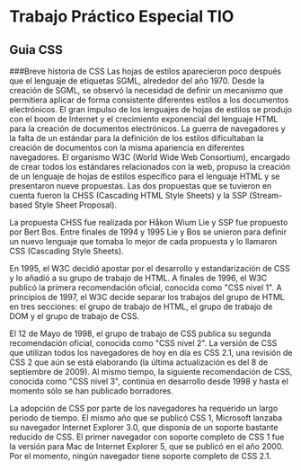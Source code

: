 # Trabajo Práctico Especial TIO
## Guia CSS
###Breve historia de CSS
Las hojas de estilos aparecieron poco después que el lenguaje de etiquetas SGML, alrededor del año 1970. Desde la creación de SGML, se observó la necesidad de definir un mecanismo que permitiera aplicar de forma consistente diferentes estilos a los documentos electrónicos.
El gran impulso de los lenguajes de hojas de estilos se produjo con el boom de Internet y el crecimiento exponencial del lenguaje HTML para la creación de documentos electrónicos. La guerra de navegadores y la falta de un estándar para la definición de los estilos dificultaban la creación de documentos con la misma apariencia en diferentes navegadores.
El organismo W3C (World Wide Web Consortium), encargado de crear todos los estándares relacionados con la web, propuso la creación de un lenguaje de hojas de estilos específico para el lenguaje HTML y se presentaron nueve propuestas. Las dos propuestas que se tuvieron en cuenta fueron la CHSS (Cascading HTML Style Sheets) y la SSP (Stream-based Style Sheet Proposal).

La propuesta CHSS fue realizada por Håkon Wium Lie y SSP fue propuesto por Bert Bos. Entre finales de 1994 y 1995 Lie y Bos se unieron para definir un nuevo lenguaje que tomaba lo mejor de cada propuesta y lo llamaron CSS (Cascading Style Sheets).

En 1995, el W3C decidió apostar por el desarrollo y estandarización de CSS y lo añadió a su grupo de trabajo de HTML. A finales de 1996, el W3C publicó la primera recomendación oficial, conocida como "CSS nivel 1".
A principios de 1997, el W3C decide separar los trabajos del grupo de HTML en tres secciones: el grupo de trabajo de HTML, el grupo de trabajo de DOM y el grupo de trabajo de CSS.

El 12 de Mayo de 1998, el grupo de trabajo de CSS publica su segunda recomendación oficial, conocida como "CSS nivel 2". La versión de CSS que utilizan todos los navegadores de hoy en día es CSS 2.1, una revisión de CSS 2 que aún se está elaborando (la última actualización es del 8 de septiembre de 2009). Al mismo tiempo, la siguiente recomendación de CSS, conocida como "CSS nivel 3", continúa en desarrollo desde 1998 y hasta el momento sólo se han publicado borradores.

La adopción de CSS por parte de los navegadores ha requerido un largo periodo de tiempo. El mismo año que se publicó CSS 1, Microsoft lanzaba su navegador Internet Explorer 3.0, que disponía de un soporte bastante reducido de CSS. El primer navegador con soporte completo de CSS 1 fue la versión para Mac de Internet Explorer 5, que se publicó en el año 2000. Por el momento, ningún navegador tiene soporte completo de CSS 2.1.
